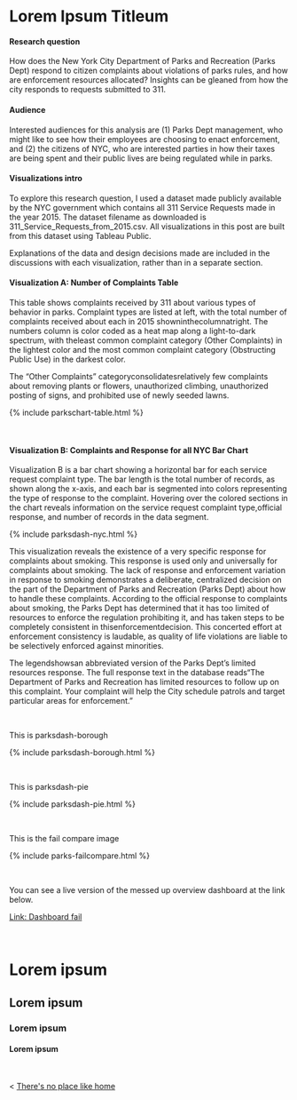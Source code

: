 
# Lorem Ipsum Titleum

#### Research question

How does the New York City Department of Parks and Recreation (Parks Dept) respond to citizen complaints about violations of parks rules, and how are enforcement resources allocated? Insights can be gleaned from how the city responds to requests submitted to 311.

#### Audience

Interested audiences for this analysis are (1) Parks Dept management, who might like to see how their employees are choosing to enact enforcement, and (2) the citizens of NYC, who are interested parties in how their taxes are being spent and their public lives are being regulated while in parks.

#### Visualizations intro

To explore this research question, I used a dataset made publicly available by the NYC government which contains all 311 Service Requests made in the year 2015. The dataset filename as downloaded is 311_Service_Requests_from_2015.csv. All visualizations in this post are built from this dataset using Tableau Public. 

Explanations of the data and design decisions made are included in the discussions with each visualization, rather than in a separate section.

#### Visualization A: Number of Complaints Table

This table shows complaints received by 311 about various types of behavior in parks. Complaint types are listed at left, with the total number of complaints received about each in 2015 showninthecolumnatright. The numbers column is color coded as a heat map along a light-to-dark spectrum, with theleast common complaint category (Other Complaints) in the lightest color and the most common complaint category (Obstructing Public Use) in the darkest color.

The “Other Complaints” categoryconsolidatesrelatively few complaints about removing plants or flowers, unauthorized climbing, unauthorized posting of signs, and prohibited use of newly seeded lawns. 
  
  {% include parkschart-table.html %}

  &nbsp; &nbsp;
  
#### Visualization B: Complaints and Response for all NYC Bar Chart

Visualization B is a bar chart showing a horizontal bar for each service request complaint type. The bar length is the total number of records, as shown along the x-axis, and each bar is segmented into colors representing the type of response to the complaint. Hovering over the colored sections in the chart reveals information on the service request complaint type,official response, and number of records in the data segment.

  {% include parksdash-nyc.html %}

This visualization reveals the existence of a very specific response for complaints about smoking. This response is used only and universally for complaints about smoking. The lack of response and enforcement variation in response to smoking demonstrates a deliberate, centralized decision on the part of the Department of Parks and Recreation (Parks Dept) about how to handle these complaints. According to the official response to complaints about smoking, the Parks Dept has determined that it has too limited of resources to enforce the regulation prohibiting it, and has taken steps to be completely consistent in thisenforcementdecision. This concerted effort at enforcement consistency is laudable, as quality of life violations are liable to be selectively enforced against minorities.

The legendshowsan abbreviated version of the Parks Dept’s limited resources response. The full response text in the database reads“The Department of Parks and Recreation has limited resources to follow up on this complaint. Your complaint will help the City schedule patrols and target particular areas for enforcement.”

  &nbsp; &nbsp;
  
  
  This is parksdash-borough

  {% include parksdash-borough.html %}

  &nbsp; &nbsp;
  
  
  This is parksdash-pie

  {% include parksdash-pie.html %}

  &nbsp; &nbsp;



  This is the fail compare image

  {% include parks-failcompare.html %}

  &nbsp; &nbsp;
  
  
  You can see a live version of the messed up overview dashboard at the link below.

  [Link: Dashboard fail](./dashboardfails.md)

  &nbsp; &nbsp;
  

# Lorem ipsum

## Lorem ipsum

### Lorem ipsum

#### Lorem ipsum

&nbsp;

< [There's no place like home](./index.md)
